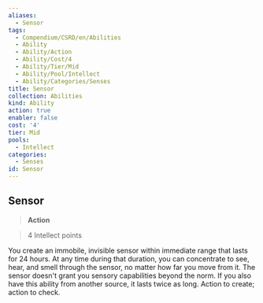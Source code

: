 ```yaml
---
aliases:
  - Sensor
tags:
  - Compendium/CSRD/en/Abilities
  - Ability
  - Ability/Action
  - Ability/Cost/4
  - Ability/Tier/Mid
  - Ability/Pool/Intellect
  - Ability/Categories/Senses
title: Sensor
collection: Abilities
kind: Ability
action: true
enabler: false
cost: '4'
tier: Mid
pools:
  - Intellect
categories:
  - Senses
id: Sensor
---
```

## Sensor    
>**Action**    
>4 Intellect points  
    
You create an immobile, invisible sensor within immediate range that lasts for 24 hours. At any time during that duration, you can concentrate to see, hear, and smell through the sensor, no matter how far you move from it. The sensor doesn't grant you sensory capabilities beyond the norm. If you also have this ability from another source, it lasts twice as long. Action to create; action to check.
